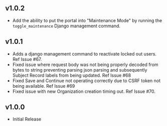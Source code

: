 v1.0.2
---
* Add the ability to put the portal into "Maintenance Mode" by running the
`toggle_maintenance` Django management command.

v1.0.1
---
* Adds a django management command to reactivate locked out users. Ref Issue #67.
* Fixed issue where request body was not being properly decoded from bytes
to string preventing parsing json parsing and subsequently Subject Record
labels from being updated. Ref Issue #68
* Fixed Save and Continue not operating correctly due to CSRF token not being
available. Ref Issue #69
* Fixed issue with new Organization creation timing out. Ref Issue #70.

v1.0.0
---
* Initial Release
